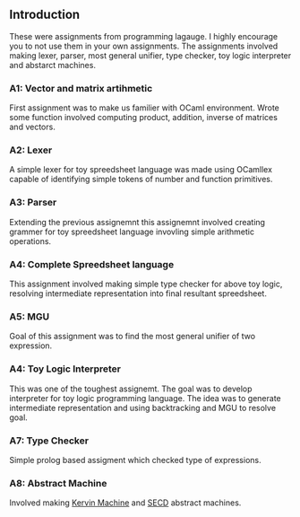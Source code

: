 ## Introduction
These were assignments from programming lagauge. I highly encourage you to not use them in your own assignments. 
The assignments involved making lexer, parser, most general unifier, type checker, toy logic interpreter and abstarct machines.

### A1: Vector and matrix artihmetic
First assignment was to make us familier with OCaml environment. Wrote some function involved computing product, addition, inverse
of matrices and vectors.

### A2: Lexer
A simple lexer for toy spreedsheet language was made using OCamllex capable of identifying simple tokens of number and function primitives.

### A3: Parser
Extending the previous assignemnt this assignemnt involved creating grammer for toy spreedsheet language invovling simple arithmetic operations.

### A4: Complete Spreedsheet language
This assignment involved making simple type checker for above toy logic, resolving intermediate representation into final resultant spreedsheet.

### A5: MGU
Goal of this assignment was to find the most general unifier of two expression.

### A4: Toy Logic Interpreter
This was one of the toughest assignemt. The goal was to develop interpreter for toy logic programming language. The idea was to generate intermediate representation and using backtracking and MGU to resolve goal.

### A7: Type Checker
Simple prolog based assigment which checked type of expressions.

### A8: Abstract Machine
Involved making [Kervin Machine](https://en.wikipedia.org/wiki/Krivine_machine) and [SECD](https://en.wikipedia.org/wiki/SECD_machine) abstract machines.
